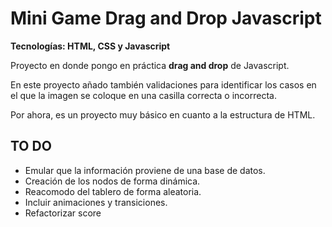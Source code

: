 # Mini Game Drag and Drop Javascript

**Tecnologías: HTML, CSS y Javascript**

Proyecto en donde pongo en práctica **drag and drop** de Javascript.

En este proyecto añado también validaciones para identificar los casos en el que la imagen se coloque en una casilla correcta o incorrecta.

Por ahora, es un proyecto muy básico en cuanto a la estructura de HTML.

## TO DO

- Emular que la información proviene de una base de datos.
- Creación de los nodos de forma dinámica.
- Reacomodo del tablero de forma aleatoria.
- Incluir animaciones y transiciones.
- Refactorizar score
